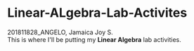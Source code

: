 # Linear-ALgebra-Lab-Activites
201811828_ANGELO, Jamaica Joy S.
<br> This is where I'll be putting my <b>Linear Algebra</b> lab activities.

